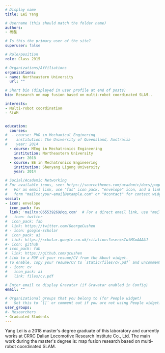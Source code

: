 ```yaml
---
# Display name
title: Lei Yang 

# Username (this should match the folder name)
authors:
- 杨磊 

# Is this the primary user of the site?
superuser: false

# Role/position
role: Class 2015

# Organizations/Affiliations
organizations:
- name: Northeastern University
  url: ""

# Short bio (displayed in user profile at end of posts)
bio: Research on map fusion based on multi-robot coordinated SLAM..

interests:
- Multi-robot coordination
- SLAM


education:
  courses:
#  - course: PhD in Mechanical Enginering
#    institution: The University of Queensland, Australia
#    year: 2014
  - course: MEng in Mechatronics Engineering
    institution: Northeastern University
    year: 2018
  - course: BE in Mechatronics Engineering
    institution: Shenyang Ligong University
    year: 2014

# Social/Academic Networking
# For available icons, see: https://sourcethemes.com/academic/docs/page-builder/#icons
#   For an email link, use "fas" icon pack, "envelope" icon, and a link in the
#   form "mailto:your-email@example.com" or "#contact" for contact widget.
social:
- icon: envelope
  icon_pack: fas
  link: 'mailto:865539269@qq.com'  # For a direct email link, use "mailto:test@example.org".
# - icon: twitter
#  icon_pack: fab
#  link: https://twitter.com/GeorgeCushen
# - icon: google-scholar
#  icon_pack: ai
#  link: https://scholar.google.co.uk/citations?user=sIwtMXoAAAAJ
#- icon: github
# icon_pack: fab
#  link: https://github.com/gcushen
# Link to a PDF of your resume/CV from the About widget.
# To enable, copy your resume/CV to `static/files/cv.pdf` and uncomment the lines below.
# - icon: cv
#   icon_pack: ai
#   link: files/cv.pdf

# Enter email to display Gravatar (if Gravatar enabled in Config)
email: ""

# Organizational groups that you belong to (for People widget)
#   Set this to `[]` or comment out if you are not using People widget.
user_groups:
#- Researchers
- Graduated Students
---
```


Yang Lei is a 2018 master's degree graduate of this laboratory and currently works at CRRC Dalian Locomotive Research Institute Co., Ltd. The main work during the master's degree is: map fusion research based on multi-robot coordinated SLAM.
